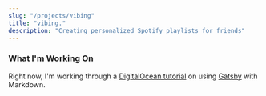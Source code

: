 ```yaml
---
slug: "/projects/vibing"
title: "vibing."
description: "Creating personalized Spotify playlists for friends"
---
```


### What I'm Working On

Right now, I'm working through a [DigitalOcean tutorial](https://www.digitalocean.com/community/tutorials) on using [Gatsby](https://www.gatsbyjs.com/) with Markdown.